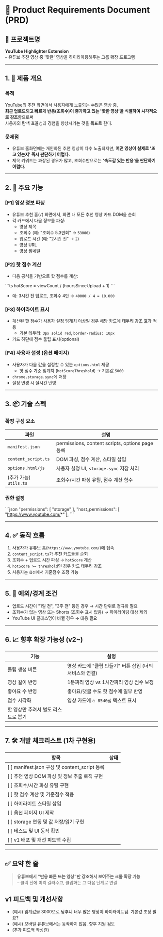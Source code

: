 # 📄 Product Requirements Document (PRD)

## 🧭 프로젝트명
**YouTube Highlighter Extension**  
– 유튜브 추천 영상 중 '핫한' 영상을 하이라이팅해주는 크롬 확장 프로그램

---

## 1. 📌 제품 개요

### 목적
YouTube의 추천 화면에서 사용자에게 노출되는 수많은 영상 중,  
**최근 업로드되고 빠르게 반응(조회수)이 증가하고 있는 '핫한 영상'을 식별하여 시각적으로 강조**함으로써  
사용자의 탐색 효율성과 경험을 향상시키는 것을 목표로 한다.

### 문제점
- 유튜브 홈화면에는 개인화된 추천 영상이 다수 노출되지만, **어떤 영상이 실제로 '뜨고 있는지' 즉시 판단하기 어렵다.**
- 제목 키워드는 과장된 경우가 많고, 조회수만으로는 **'속도감 있는 반응'을 판단하기 어렵다.**

---

## 2. 🎯 주요 기능

### [F1] 영상 정보 파싱
- 유튜브 추천 홈(`/`) 화면에서, 화면 내 모든 추천 영상 카드 DOM을 순회
- 각 카드에서 다음 정보를 파싱:
  - 영상 제목
  - 조회수 (예: "조회수 5.3만회" → `53000`)
  - 업로드 시간 (예: "2시간 전" → `2`)
  - 영상 URL
  - 영상 썸네일

### [F2] 핫 점수 계산
- 다음 공식을 기반으로 핫 점수를 계산:

\`\`\`ts
hotScore = viewCount / (hoursSinceUpload + 1)
\`\`\`

- 예: 3시간 전 업로드, 조회수 4만 → `40000 / 4 = 10,000`

### [F3] 하이라이트 표시
- 계산된 핫 점수가 사용자 설정 임계치 이상일 경우 해당 카드에 테두리 강조 효과 적용
  - 기본 테두리: `3px solid red`, `border-radius: 10px`
- 카드 하단에 점수 툴팁 표시(optional)

### [F4] 사용자 설정 (옵션 페이지)
- 사용자가 다음 값을 설정할 수 있는 `options.html` 제공
  - 핫 점수 기준 임계치 (`hotScoreThreshold`) → 기본값 `5000`
- `chrome.storage.sync`에 저장
- 설정 변경 시 실시간 반영

---

## 3. 📦 기술 스펙

### 확장 구성 요소

| 파일 | 설명 |
|------|------|
| `manifest.json` | permissions, content scripts, options page 등록 |
| `content_script.ts` | DOM 파싱, 점수 계산, 스타일 삽입 |
| `options.html/js` | 사용자 설정 UI, `storage.sync` 저장 처리 |
| (추가 가능) `utils.ts` | 조회수/시간 파싱 유틸, 점수 계산 함수 |

### 권한 설정

\`\`\`json
"permissions": [
  "storage"
],
"host_permissions": [
  "https://www.youtube.com/*"
],
\`\`\`

---

## 4. ✅ 동작 흐름

1. 사용자가 유튜브 홈(`https://www.youtube.com/`)에 접속
2. `content_script.ts`가 추천 카드들을 순회
3. 조회수 + 업로드 시간 파싱 → `hotScore` 계산
4. `hotScore >= threshold`인 경우 카드 테두리 강조
5. 사용자는 `옵션`에서 기준점수 조정 가능

---

## 5. 🧪 예외/경계 조건

- 업로드 시간이 "1일 전", "3주 전" 등인 경우 → 시간 단위로 정규화 필요
- 조회수가 없는 영상 또는 Shorts (조회수 표시 없음) → 하이라이팅 대상 제외
- YouTube UI 클래스명이 바뀔 경우 → 대응 필요

---

## 6. 📈 향후 확장 가능성 (v2~)

| 기능 | 설명 |
|------|------|
| 클립 생성 버튼 | 영상 카드에 "클립 만들기" 버튼 삽입 (너의 서비스와 연결) |
| 영상 길이 반영 | 1분짜리 영상 vs 1시간짜리 영상 점수 보정 |
| 좋아요 수 반영 | 좋아요/댓글 수도 핫 점수에 일부 반영 |
| 점수 시각화 | 영상 카드에 `🔥 8540점` 텍스트 표시 |
| 핫 영상만 추려서 별도 리스트로 뽑기 |

---

## 7. 🛠 개발 체크리스트 (1차 구현용)

| 항목 | 상태 |
|------|------|
| [ ] manifest.json 구성 및 content_script 등록 |
| [ ] 추천 영상 DOM 파싱 및 정보 추출 로직 구현 |
| [ ] 조회수/시간 파싱 유틸 구현 |
| [ ] 핫 점수 계산 및 기준점수 적용 |
| [ ] 하이라이트 스타일 삽입 |
| [ ] 옵션 페이지 UI 제작 |
| [ ] storage 연동 및 값 저장/읽기 구현 |
| [ ] 테스트 및 UI 동작 확인 |
| [ ] v1 배포 및 개선 피드백 수집 |

---

## ✅ 요약 한 줄

> **유튜브에서 "반응 빠른 뜨는 영상"만 강조해서 보여주는 크롬 확장 기능**  
> – 클릭 전에 미리 걸러주고, 클립화는 그 다음 단계로 연결

## v1 피드백 및 개선사항

- (예시) 임계값을 3000으로 낮추니 너무 많은 영상이 하이라이트됨. 기본값 조정 필요?
- (예시) 모바일 유튜브에서는 동작하지 않음. 향후 지원 검토
- (추가 피드백 작성란)